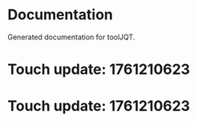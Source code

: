 # Documentation

Generated documentation for toolJQT.

# Touch update: 1761210623

# Touch update: 1761210623
